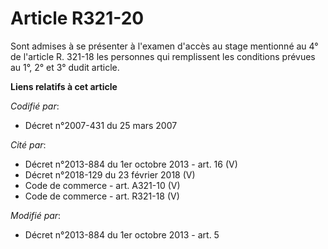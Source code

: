 # Article R321-20

Sont admises à se présenter à l'examen d'accès au stage mentionné au 4° de l'article R. 321-18 les personnes qui remplissent
les conditions prévues au 1°,  2° et 3° dudit article.

**Liens relatifs à cet article**

_Codifié par_:

  - Décret n°2007-431 du 25 mars 2007

_Cité par_:

  - Décret n°2013-884 du 1er octobre 2013 - art. 16 (V)
  - Décret n°2018-129 du 23 février 2018 (V)
  - Code de commerce - art. A321-10 (V)
  - Code de commerce - art. R321-18 (V)

_Modifié par_:

  - Décret n°2013-884 du 1er octobre 2013 - art. 5
